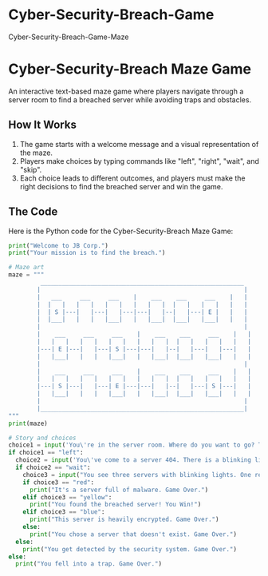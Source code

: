 # Cyber-Security-Breach-Game
Cyber-Security-Breach-Game-Maze

# Cyber-Security-Breach Maze Game

An interactive text-based maze game where players navigate through a server room to find a breached server while avoiding traps and obstacles.

## How It Works

1. The game starts with a welcome message and a visual representation of the maze.
2. Players make choices by typing commands like "left", "right", "wait", and "skip".
3. Each choice leads to different outcomes, and players must make the right decisions to find the breached server and win the game.

## The Code

Here is the Python code for the Cyber-Security-Breach Maze Game:

```python
print("Welcome to JB Corp.")
print("Your mission is to find the breach.")

# Maze art
maze = """
         _________________________________________________________
        |                                                         |
        |   ___     ___     ___    |    ___    ___     ___    |   |
        |  |   |   |   |   |   |   |   |   |  |   |   |   |   |   |
        |  | S |---|   |---|   |---|---|   |--|   |---| E |   |   |
        |  |___|   |   |   |___|   |   |___|  |___|   |___|   |   |
        |                                                         |
        |    ___     ___     ___    |    ___    ___     ___    |   |
        |   |   |   |   |   |   |   |   |   |  |   |   |   |   |   |
        |---| E |---|   |---| S |---|---|   |--|   |---|   |---|   |
        |   |___|   |   |   |___|   |   |___|  |___|   |___|   |   |
        |                                                         |
        |    ___     ___     ___    |    ___    ___     ___    |   |
        |   |   |   |   |   |   |   |   |   |  |   |   |   |   |   |
        |---| S |---|   |---| E |---|---|   |--|   |---| S |---|   |
        |   |___|   |   |   |___|   |   |___|  |___|   |___|   |   |
        |                                                         |
        |_________________________________________________________|
"""
print(maze)

# Story and choices
choice1 = input('You\'re in the server room. Where do you want to go? Type "left" or "right" \n').lower()
if choice1 == "left":
  choice2 = input('You\'ve come to a server 404. There is a blinking light. Type "wait" to wait for it to turn green. Type "skip" to skip to next section. \n').lower()
  if choice2 == "wait":
    choice3 = input("You see three servers with blinking lights. One red, one yellow and one blue. Which colour do you choose? \n").lower()
    if choice3 == "red":
      print("It's a server full of malware. Game Over.")
    elif choice3 == "yellow":
      print("You found the breached server! You Win!")
    elif choice3 == "blue":
      print("This server is heavily encrypted. Game Over.")
    else:
      print("You chose a server that doesn't exist. Game Over.")
  else:
    print("You get detected by the security system. Game Over.")
else:
  print("You fell into a trap. Game Over.")

